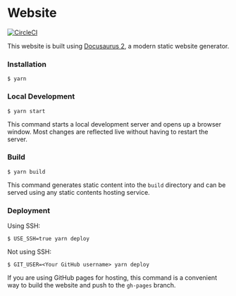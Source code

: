 # Website

[![CircleCI](https://dl.circleci.com/status-badge/img/gh/PetroOstapuk/CyberDevSpace/tree/main.svg?style=svg)](https://dl.circleci.com/status-badge/redirect/gh/PetroOstapuk/CyberDevSpace/tree/main)

This website is built using [Docusaurus 2](https://docusaurus.io/), a modern static website generator.

### Installation

```
$ yarn
```

### Local Development

```
$ yarn start
```

This command starts a local development server and opens up a browser window. Most changes are reflected live without having to restart the server.

### Build

```
$ yarn build
```

This command generates static content into the `build` directory and can be served using any static contents hosting service.

### Deployment

Using SSH:

```
$ USE_SSH=true yarn deploy
```

Not using SSH:

```
$ GIT_USER=<Your GitHub username> yarn deploy
```

If you are using GitHub pages for hosting, this command is a convenient way to build the website and push to the `gh-pages` branch.
